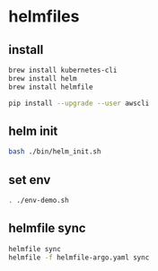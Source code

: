 # helmfiles

## install

```bash
brew install kubernetes-cli
brew install helm
brew install helmfile

pip install --upgrade --user awscli
```

## helm init

```bash
bash ./bin/helm_init.sh
```

## set env

```bash
. ./env-demo.sh
```

## helmfile sync

```bash
helmfile sync
helmfile -f helmfile-argo.yaml sync
```
